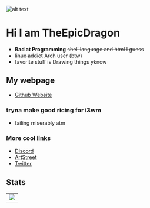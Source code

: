 ![alt text](https://media.discordapp.net/attachments/904400521853534208/953913827160899584/A8GdkBH.jpg)
# Hi I am TheEpicDragon
- **Bad at Programming** ~~shell language and html I guess~~ 
- ~~linux addict~~ Arch user (btw)
- favorite stuff is Drawing things yknow 




## My webpage
- [Github Website](https://TheEpicDragons.github.io/)
### tryna make good ricing for i3wm 
- failing miserably atm
### More cool links
- [Discord](https://discord.gg/Uy6KrV9zRd/)
- [ArtStreet](https://medibang.com/u/ActuallyMuffins/)
- [Twitter](https://mobile.twitter.com/DatEpicMuffin/)

## Stats
<table width="100%"  border="0" cellpadding="0" cellspacing="0">
  <tr>
    <td align="center">
    <img align="center"src="https://github-readme-stats.vercel.app/api?username=TheEpicDragons&show_icons=true&theme=dracula" />
  </td>
